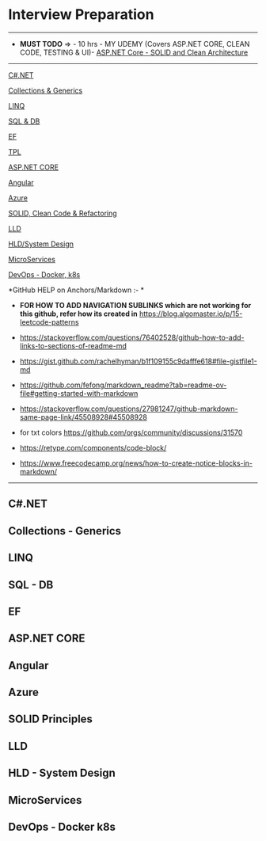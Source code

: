 # Interview Preparation
-----------------------------------------
* **MUST TODO** => - 10 hrs - MY UDEMY (Covers ASP.NET CORE, CLEAN CODE, TESTING & UI)- [ASP.NET Core - SOLID and Clean Architecture](https://www.udemy.com/course/aspnet-core-solid-and-clean-architecture-net-5-and-up) 
-----------------------------------------


[C#.NET](#C#.NET)

[Collections & Generics](#Collections---Generics)

[LINQ](#LINQ)

[SQL & DB](#SQL---DB)

[EF](#EF)

[TPL](#TPL)

[ASP.NET CORE](#ASP.NET-CORE)

[Angular](#Angular)

[Azure](#Azure)

[SOLID, Clean Code & Refactoring](#SOLID-Principles)

[LLD](#LLD)

[HLD/System Design](#hld---system-design)

[MicroServices](#MicroServices)

[DevOps - Docker, k8s](#devOps---docker-k8s) 


*GitHub HELP on Anchors/Markdown :- *
* **FOR HOW TO ADD NAVIGATION SUBLINKS which are not working for this github, refer how its created in** https://blog.algomaster.io/p/15-leetcode-patterns 

* https://stackoverflow.com/questions/76402528/github-how-to-add-links-to-sections-of-readme-md
* https://gist.github.com/rachelhyman/b1f109155c9dafffe618#file-gistfile1-md
* https://github.com/fefong/markdown_readme?tab=readme-ov-file#getting-started-with-markdown
* https://stackoverflow.com/questions/27981247/github-markdown-same-page-link/45508928#45508928
* for txt colors  https://github.com/orgs/community/discussions/31570
* https://retype.com/components/code-block/
* https://www.freecodecamp.org/news/how-to-create-notice-blocks-in-markdown/
      
-------------------------------------------------------------------------------------
## C#.NET
## Collections - Generics
## LINQ
## SQL - DB
## EF
## ASP.NET CORE
## Angular
## Azure
## SOLID Principles
## LLD
## HLD - System Design
## MicroServices
## DevOps - Docker k8s
